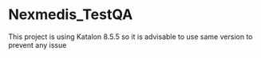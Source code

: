 # Nexmedis_TestQA

This project is using Katalon 8.5.5 so it is advisable to use same version to prevent any issue

